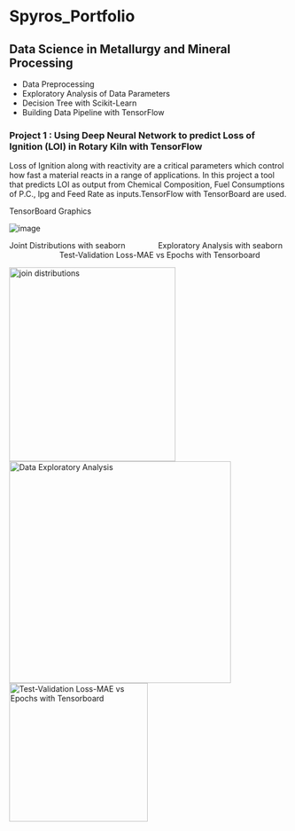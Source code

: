 
# Spyros_Portfolio

## Data Science in Metallurgy and Mineral Processing
* Data Preprocessing
* Exploratory Analysis of Data Parameters
* Decision Tree with Scikit-Learn
* Building Data Pipeline with TensorFlow

### Project 1 : Using Deep Neural Network to predict Loss of Ignition (LOI) in Rotary Kiln with TensorFlow 
  Loss of Ignition along with reactivity are a critical parameters which control how fast a material reacts in a range of applications.
  In this project   a tool that predicts LOI as output  from Chemical Composition, Fuel Consumptions of P.C., lpg and Feed Rate as inputs.TensorFlow with TensorBoard are used.  

TensorBoard Graphics
 
 ![image](https://user-images.githubusercontent.com/56194024/111066076-d6142400-84c5-11eb-8a63-cd99092393b3.png)

 

Joint Distributions with seaborn &nbsp;&nbsp;&nbsp;&nbsp;&nbsp;&nbsp;&nbsp;&nbsp;&nbsp;&nbsp;&nbsp;&nbsp;&nbsp;&nbsp;Exploratory Analysis with seaborn &nbsp;&nbsp;&nbsp;&nbsp;&nbsp;&nbsp;&nbsp;&nbsp;&nbsp;&nbsp;&nbsp;&nbsp;&nbsp;&nbsp;&nbsp;&nbsp;&nbsp;&nbsp;&nbsp;&nbsp;&nbsp;&nbsp; Test-Validation Loss-MAE vs Epochs with Tensorboard   




<p float="left">
  <img src='https://github.com/spyrgalaz/DNN_RK/blob/main/metallurgy/joint_distributions.png' width=300 height=350 title='join distributions'/>
  <img src='https://github.com/spyrgalaz/DNN_RK/blob/main/metallurgy/plot8.png' width=400 title='Data Exploratory Analysis' />
  <img src='https://github.com/spyrgalaz/DNN_RK/blob/main/metallurgy/DNN_RK_LOSS.PNG' width=250 title='Test-Validation Loss-MAE vs Epochs with Tensorboard' /> 
</p>


